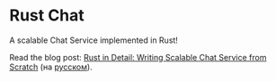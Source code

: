 # Rust Chat

A scalable Chat Service implemented in Rust!

Read the blog post: [Rust in Detail: Writing Scalable Chat Service from Scratch](http://nbaksalyar.github.io/2015/07/10/writing-chat-in-rust.html) (на [русском](http://habrahabr.ru/post/268609/)).

